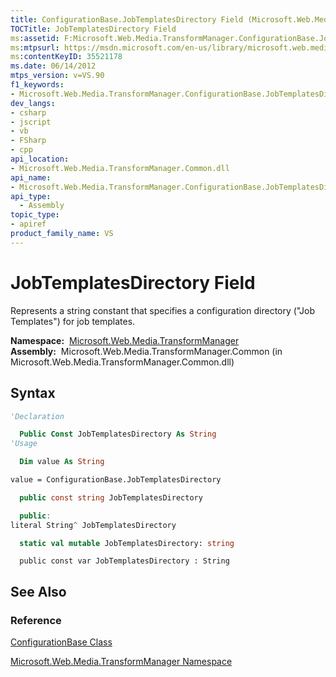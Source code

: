 ```yaml
---
title: ConfigurationBase.JobTemplatesDirectory Field (Microsoft.Web.Media.TransformManager)
TOCTitle: JobTemplatesDirectory Field
ms:assetid: F:Microsoft.Web.Media.TransformManager.ConfigurationBase.JobTemplatesDirectory
ms:mtpsurl: https://msdn.microsoft.com/en-us/library/microsoft.web.media.transformmanager.configurationbase.jobtemplatesdirectory(v=VS.90)
ms:contentKeyID: 35521178
ms.date: 06/14/2012
mtps_version: v=VS.90
f1_keywords:
- Microsoft.Web.Media.TransformManager.ConfigurationBase.JobTemplatesDirectory
dev_langs:
- csharp
- jscript
- vb
- FSharp
- cpp
api_location:
- Microsoft.Web.Media.TransformManager.Common.dll
api_name:
- Microsoft.Web.Media.TransformManager.ConfigurationBase.JobTemplatesDirectory
api_type:
  - Assembly
topic_type:
- apiref
product_family_name: VS
---
```


# JobTemplatesDirectory Field

Represents a string constant that specifies a configuration directory ("Job Templates") for job templates.

**Namespace:**  [Microsoft.Web.Media.TransformManager](microsoft-web-media-transformmanager-namespace.md)  
**Assembly:**  Microsoft.Web.Media.TransformManager.Common (in Microsoft.Web.Media.TransformManager.Common.dll)

## Syntax

```vb
'Declaration

  Public Const JobTemplatesDirectory As String
'Usage

  Dim value As String

value = ConfigurationBase.JobTemplatesDirectory
```

```csharp
  public const string JobTemplatesDirectory
```

```cpp
  public:
literal String^ JobTemplatesDirectory
```

``` fsharp
  static val mutable JobTemplatesDirectory: string
```

```jscript
  public const var JobTemplatesDirectory : String
```

## See Also

### Reference

[ConfigurationBase Class](configurationbase-class-microsoft-web-media-transformmanager.md)

[Microsoft.Web.Media.TransformManager Namespace](microsoft-web-media-transformmanager-namespace.md)

